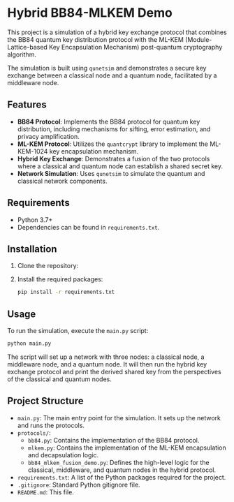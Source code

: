 # Hybrid BB84-MLKEM Demo

This project is a simulation of a hybrid key exchange protocol that combines the BB84 quantum key distribution protocol with the ML-KEM (Module-Lattice-based Key Encapsulation Mechanism) post-quantum cryptography algorithm.

The simulation is built using `qunetsim` and demonstrates a secure key exchange between a classical node and a quantum node, facilitated by a middleware node.

## Features

- **BB84 Protocol**: Implements the BB84 protocol for quantum key distribution, including mechanisms for sifting, error estimation, and privacy amplification.
- **ML-KEM Protocol**: Utilizes the `quantcrypt` library to implement the ML-KEM-1024 key encapsulation mechanism.
- **Hybrid Key Exchange**: Demonstrates a fusion of the two protocols where a classical and quantum node can establish a shared secret key.
- **Network Simulation**: Uses `qunetsim` to simulate the quantum and classical network components.

## Requirements

- Python 3.7+
- Dependencies can be found in `requirements.txt`.

## Installation

1. Clone the repository:

2. Install the required packages:

   ```bash
   pip install -r requirements.txt
   ```

## Usage

To run the simulation, execute the `main.py` script:

```bash
python main.py
```

The script will set up a network with three nodes: a classical node, a middleware node, and a quantum node. It will then run the hybrid key exchange protocol and print the derived shared key from the perspectives of the classical and quantum nodes.

## Project Structure

- `main.py`: The main entry point for the simulation. It sets up the network and runs the protocols.
- `protocols/`:
  - `bb84.py`: Contains the implementation of the BB84 protocol.
  - `mlkem.py`: Contains the implementation of the ML-KEM encapsulation and decapsulation logic.
  - `bb84_mlkem_fusion_demo.py`: Defines the high-level logic for the classical, middleware, and quantum nodes in the hybrid protocol.
- `requirements.txt`: A list of the Python packages required for the project.
- `.gitignore`: Standard Python gitignore file.
- `README.md`: This file.
